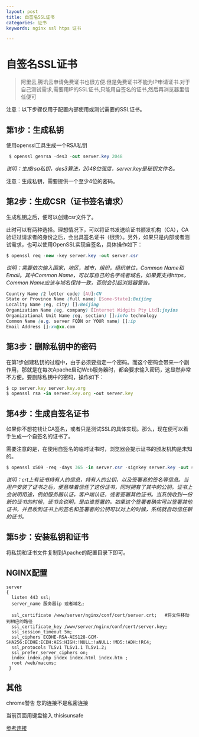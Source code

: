 ```yaml
---
layout: post
title: 自签名SSL证书
categories: 证书
keywords: nginx ssl htps 证书

---
```


# 自签名SSL证书

> 阿里云,腾讯云申请免费证书也很方便.但是免费证书不能为IP申请证书.对于自己测试需求,需要用IP的SSL证书,只能用自签名的证书,然后再浏览器里信任便可

注意：以下步骤仅用于配置内部使用或测试需要的SSL证书。

## 第1步：生成私钥

使用openssl工具生成一个RSA私钥

```csharp
 $ openssl genrsa -des3 -out server.key 2048
```

*说明：生成rsa私钥，des3算法，2048位强度，server.key是秘钥文件名。*

注意：生成私钥，需要提供一个至少4位的密码。

## 第2步：生成CSR（证书签名请求）

生成私钥之后，便可以创建csr文件了。

此时可以有两种选择。理想情况下，可以将证书发送给证书颁发机构（CA），CA验证过请求者的身份之后，会出具签名证书（很贵）。另外，如果只是内部或者测试需求，也可以使用OpenSSL实现自签名，具体操作如下：



```csharp
$ openssl req -new -key server.key -out server.csr
```

*说明：需要依次输入国家，地区，城市，组织，组织单位，Common Name和Email。其中Common Name，可以写自己的名字或者域名，如果要支持https，Common Name应该与域名保持一致，否则会引起浏览器警告。*



```css
Country Name (2 letter code) [AU]:CN
State or Province Name (full name) [Some-State]:Beijing
Locality Name (eg, city) []:Beijing
Organization Name (eg, company) [Internet Widgits Pty Ltd]:joyios
Organizational Unit Name (eg, section) []:info technology
Common Name (e.g. server FQDN or YOUR name) []:ip
Email Address []:xx@xx.com
```

## 第3步：删除私钥中的密码

在第1步创建私钥的过程中，由于必须要指定一个密码。而这个密码会带来一个副作用，那就是在每次Apache启动Web服务器时，都会要求输入密码，这显然非常不方便。要删除私钥中的密码，操作如下：



```ruby
$ cp server.key server.key.org
$ openssl rsa -in server.key.org -out server.key
```

## 第4步：生成自签名证书

如果你不想花钱让CA签名，或者只是测试SSL的具体实现。那么，现在便可以着手生成一个自签名的证书了。

需要注意的是，在使用自签名的临时证书时，浏览器会提示证书的颁发机构是未知的。



```csharp
$ openssl x509 -req -days 365 -in server.csr -signkey server.key -out server.crt
```

*说明：crt上有证书持有人的信息，持有人的公钥，以及签署者的签名等信息。当用户安装了证书之后，便意味着信任了这份证书，同时拥有了其中的公钥。证书上会说明用途，例如服务器认证，客户端认证，或者签署其他证书。当系统收到一份新的证书的时候，证书会说明，是由谁签署的。如果这个签署者确实可以签署其他证书，并且收到证书上的签名和签署者的公钥可以对上的时候，系统就自动信任新的证书。*

## 第5步：安装私钥和证书

将私钥和证书文件复制到Apache的配置目录下即可。



## NGINX配置

```nginx
server
{
  listen 443 ssl;
  server_name 服务器ip 或者域名;

  ssl_certificate /www/server/nginx/conf/cert/server.crt;   #将文件移动到相应的路径
  ssl_certificate_key /www/server/nginx/conf/cert/server.key;
  ssl_session_timeout 5m;
  ssl_ciphers ECDHE-RSA-AES128-GCM-SHA256:ECDHE:ECDH:AES:HIGH:!NULL:!aNULL:!MD5:!ADH:!RC4;
  ssl_protocols TLSv1 TLSv1.1 TLSv1.2;
  ssl_prefer_server_ciphers on;
  index index.php index index.html index.htm ;
  root /web/maccms;
 }
```



## 其他

chrome警告 您的连接不是私密连接

当前页面用键盘输入 thisisunsafe 

[参考连接](https://www.jianshu.com/p/a9497de4cbff)

